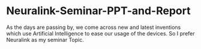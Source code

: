 # Neuralink-Seminar-PPT-and-Report
 As the days are passing by, we come across new and latest inventions which use Artificial Intelligence to ease our usage of the devices. So I prefer Neuralink as my seminar Topic.  
